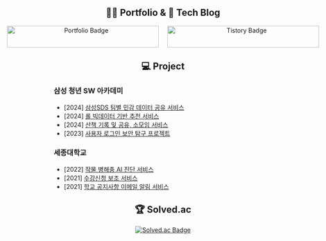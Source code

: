 <h2 align="center">👨‍💻 Portfolio & 📝 Tech Blog</h2>
<div style="display: flex; justify-content: center; gap: 20px; text-align: center;">
  <a href="https://jinyong3512.notion.site">
    <img src="https://img.shields.io/static/v1?label=Click%20Here&message=Visit%20My%20Portfolio&color=66FF66&style=for-the-badge&logo=notion&logoColor=white" alt="Portfolio Badge" width="350" height="50" />
  </a>
  <a href="https://jinyong3512.tistory.com">
    <img src="https://img.shields.io/static/v1?label=Click%20Here&message=Visit%20My%20Tech%20Blog&color=006400&style=for-the-badge&logo=tistory&logoColor=white" alt="Tistory Badge" width="350" height="50" />
  </a>
</div>

<h2 align="center">💻 Project</h2>

### 삼성 청년 SW 아카데미

- [2024] [삼성SDS 팀별 민감 데이터 공유 서비스](https://github.com/ssafy-10th-s101-team/PASDS-WORLD)
- [2024] [롤 빅데이터 기반 추천 서비스](https://github.com/ssafy-10th-a605-team/garenGG)
- [2024] [산책 기록 및 공유, 소모임 서비스](https://github.com/ssafy-10th-a808-team/walky-talky)
- [2023] [사용자 로그인 보안 탐구 프로젝트](https://github.com/jinyong3512/ssafy-10th-jy-trip)

### 세종대학교

- [2022] [작물 병해충 AI 진단 서비스](https://github.com/jinyong3512/sejong-university-easy-farm)
- [2021] [수강신청 보조 서비스](https://github.com/jinyong3512/sejong-university-course-registration-auto)
- [2021] [학교 공지사항 이메일 알림 서비스](https://github.com/Smart-Notice-Bot/Smart.Notice.Bot)

<h2 align="center">🏆 Solved.ac</h2>
<div align="center">
  <a href="https://solved.ac/wlsdyd4">
    <img src="http://mazassumnida.wtf/api/v2/generate_badge?boj=wlsdyd4" alt="Solved.ac Badge"/>
  </a>
</div>
